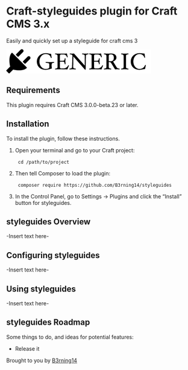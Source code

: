 # Craft-styleguides plugin for Craft CMS 3.x
Easily and quickly set up a styleguide for craft cms 3

![Screenshot](resources/img/plugin-logo.png)

## Requirements

This plugin requires Craft CMS 3.0.0-beta.23 or later.

## Installation

To install the plugin, follow these instructions.

1. Open your terminal and go to your Craft project:

        cd /path/to/project

2. Then tell Composer to load the plugin:

        composer require https://github.com/B3rning14/styleguides

3. In the Control Panel, go to Settings → Plugins and click the “Install” button for styleguides.

## styleguides Overview

-Insert text here-

## Configuring styleguides

-Insert text here-

## Using styleguides

-Insert text here-

## styleguides Roadmap

Some things to do, and ideas for potential features:

* Release it

Brought to you by [B3rning14](https://www.b3rning14.fr)
